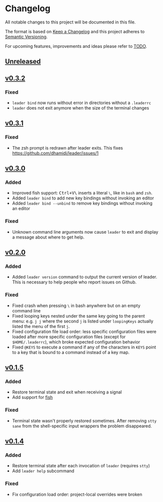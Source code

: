 # Changelog
All notable changes to this project will be documented in this file.

The format is based on [Keep a Changelog](http://keepachangelog.com/en/1.0.0/)
and this project adheres to [Semantic Versioning](http://semver.org/spec/v2.0.0.html).

For upcoming features, improvements and ideas please refer to [TODO].

## [Unreleased]

## [v0.3.2]

### Fixed

- `leader bind` now runs without error in directories without a `.leaderrc`
- `leader` does not exit anymore when the size of the terminal changes

## [v0.3.1]

### Fixed

- The zsh prompt is redrawn after leader exits.  This fixes https://github.com/dhamidi/leader/issues/1

## [v0.3.0]

### Added

- Improved fish support: <kbd>Ctrl+V</kbd><kbd>\\</kbd> inserts a literal `\`, like in `bash` and `zsh`.
- Added `leader bind` to add new key bindings without invoking an editor
- Added `leader bind --unbind` to remove key bindings without invoking an editor

### Fixed

- Unknown command line arguments now cause `leader` to exit and display a message about where to get help.

## [v0.2.0]

### Added

- Added `leader version` command to output the current version of leader.  This is necessary to help people who report issues on Github.

### Fixed

- Fixed crash when pressing `\` in bash anywhere but on an empty command line
- Fixed looping keys nested under the same key going to the parent menu: e.g. `j j` where the second `j` is listed under `loopingKeys` actually listed the menu of the first `j`.
- Fixed configuration file load order: less specific configuration files were loaded after more specific configuration files (except for `$HOME/.leaderrc`), which broke expected configuration behavior
- Fixed `@KEYS` to execute a command if any of the characters in `KEYS` point to a key that is bound to a command instead of a key map.


## [v0.1.5]

### Added

- Restore terminal state and exit when receiving a signal
- Add support for [fish]

### Fixed

- Terminal state wasn't properly restored sometimes.  After removing `stty sane` from the shell-specific input wrappers the problem disappeared.

## [v0.1.4]

### Added

- Restore terminal state after each invocation of `leader` (requires `stty`)
- Add `leader help` subcommand

### Fixed
- Fix configuration load order: project-local overrides were broken

[Unreleased]: https://github.com/dhamidi/leader/compare/v0.3.2...HEAD
[v0.3.2]: https://github.com/dhamidi/leader/compare/v0.3.1...v0.3.2
[v0.3.1]: https://github.com/dhamidi/leader/compare/v0.3.0...v0.3.1
[v0.3.0]: https://github.com/dhamidi/leader/compare/v0.2.0...v0.3.0
[v0.2.0]: https://github.com/dhamidi/leader/compare/v0.1.5...v0.2.0
[v0.1.5]: https://github.com/dhamidi/leader/compare/v0.1.4...v0.1.5
[v0.1.4]: https://github.com/dhamidi/leader/compare/v0.1.3...v0.1.4
[TODO]: https://github.com/dhamidi/leader/blob/master/TODO.md
[fish]: https://fishshell.com
